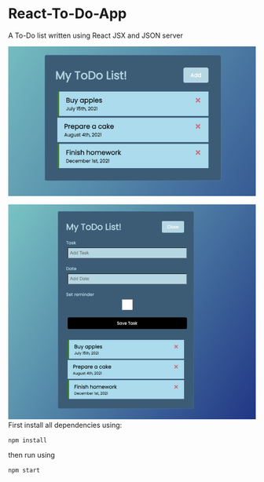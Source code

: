# React-To-Do-App
A To-Do list written using React JSX and JSON server

![alt text](https://github.com/KennyHc/React-To-Do-App/blob/main/picture1.png?raw=true)


![alt text](https://github.com/KennyHc/React-To-Do-App/blob/main/picture2.png?raw=true)
First install all dependencies using:

```
npm install
```

then run using
```
npm start
```
